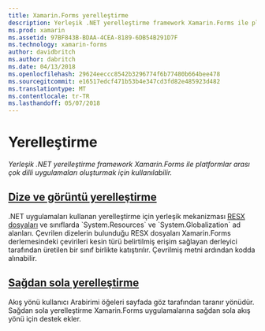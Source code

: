 ```yaml
---
title: Xamarin.Forms yerelleştirme
description: Yerleşik .NET yerelleştirme framework Xamarin.Forms ile platformlar arası çok dilli uygulamaları oluşturmak için kullanılabilir.
ms.prod: xamarin
ms.assetid: 97BF843B-BDAA-4CEA-8189-6DB54B291D7F
ms.technology: xamarin-forms
author: davidbritch
ms.author: dabritch
ms.date: 04/13/2018
ms.openlocfilehash: 29624eeccc8542b3296774f6b77480b664bee478
ms.sourcegitcommit: e16517edcf471b53b4e347cd3fd82e485923d482
ms.translationtype: MT
ms.contentlocale: tr-TR
ms.lasthandoff: 05/07/2018
---
```

# <a name="localization"></a>Yerelleştirme

_Yerleşik .NET yerelleştirme framework Xamarin.Forms ile platformlar arası çok dilli uygulamaları oluşturmak için kullanılabilir._

## <a name="string-and-image-localizationtextmd"></a>[Dize ve görüntü yerelleştirme](text.md)

.NET uygulamaları kullanan yerelleştirme için yerleşik mekanizması [RESX dosyaları](http://msdn.microsoft.com/library/ekyft91f(v=vs.90).aspx) ve sınıflarda `System.Resources` ve `System.Globalization` ad alanları. Çevrilen dizelerin bulunduğu RESX dosyaları Xamarin.Forms derlemesindeki çevirileri kesin türü belirtilmiş erişim sağlayan derleyici tarafından üretilen bir sınıf birlikte katıştırılır. Çevrilmiş metni ardından kodda alınabilir.

## <a name="right-to-left-localizationright-to-leftmd"></a>[Sağdan sola yerelleştirme](right-to-left.md)

Akış yönü kullanıcı Arabirimi öğeleri sayfada göz tarafından taranır yönüdür. Sağdan sola yerelleştirme Xamarin.Forms uygulamalarına sağdan sola akış yönü için destek ekler.
